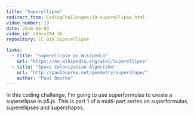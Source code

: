 ```yaml
---
title: "Superellipse"
redirect_from: CodingChallenges/19-superellipse.html
video_number: 19
date: 2016-06-03
video_id: z86cx2A4_3E
repository: CC_019_Superellipse

links:
  - title: "Superellipse on Wikipedia"
    url: "https://en.wikipedia.org/wiki/Superellipse"
  - title: "Space Colonization Algorithm"
    url: "http://paulbourke.net/geometry/supershape/"
    author: "Paul Bourke"
---
```


In this coding challenge, I'm going to use superformulas to create a superellipse in p5.js.
This is part 1 of a multi-part series on superformulas, superellipses and supershapes.
